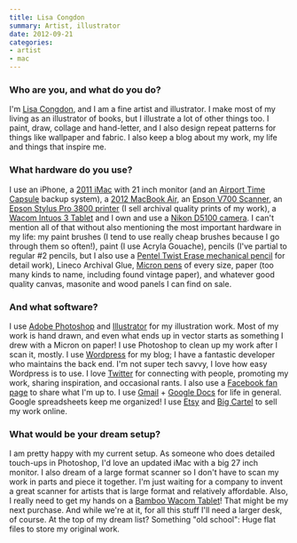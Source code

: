 ```yaml
---
title: Lisa Congdon
summary: Artist, illustrator
date: 2012-09-21
categories:
- artist
- mac
---
```


### Who are you, and what do you do?

I'm [Lisa Congdon](http://www.lisacongdon.com/ "Lisa's website."), and I am a fine artist and illustrator. I make most of my living as an illustrator of books, but I illustrate a lot of other things too. I paint, draw, collage and hand-letter, and I also design repeat patterns for things like wallpaper and fabric. I also keep a blog about my work, my life and things that inspire me.

### What hardware do you use? 

I use an iPhone, a [2011 iMac][imac] with 21 inch monitor (and an [Airport Time Capsule][time-capsule] backup system), a [2012 MacBook Air][macbook-air], an [Epson V700 Scanner][perfection-v700], an [Epson Stylus Pro 3800 printer][stylus-pro-3800] (I sell archival quality prints of my work), a [Wacom Intuos 3 Tablet][intuos] and I own and use a [Nikon D5100 camera][d5100]. I can't mention all of that without also mentioning the most important hardware in my life: my paint brushes (I tend to use really cheap brushes because I go through them so often!), paint (I use Acryla Gouache), pencils (I've partial to regular #2 pencils, but I also use a [Pentel Twist Erase mechanical pencil][twist-erase] for detail work), Lineco Archival Glue, [Micron pens][pigma-micron] of every size, paper (too many kinds to name, including found vintage paper), and whatever good quality canvas, masonite and wood panels I can find on sale.

### And what software? 

I use [Adobe Photoshop][photoshop] and [Illustrator][] for my illustration work. Most of my work is hand drawn, and even what ends up in vector starts as something I drew with a Micron on paper! I use Photoshop to clean up my work after I scan it, mostly. I use [Wordpress][] for my blog; I have a fantastic developer who maintains the back end. I'm not super tech savvy, I love how easy Wordpress is to use. I love [Twitter](https://twitter.com/lisacongdon "Lisa's Twitter account.") for connecting with people, promoting my work, sharing inspiration, and occasional rants. I also use a [Facebook fan page](https://www.facebook.com/pages/Lisa-Congdon-Art-Illustration/194642865181?ref=hl "Lisa's fan page on Facebook.") to share what I'm up to. I use [Gmail][] + [Google Docs][google-docs] for life in general. Google spreadsheets keep me organized! I use [Etsy](http://www.etsy.com/shop/lisacongdon "Lisa on Etsy.") and [Big Cartel](http://lisacongdon.bigcartel.com/ "Lisa on Big Cartel.") to sell my work online. 

### What would be your dream setup? 

I am pretty happy with my current setup. As someone who does detailed touch-ups in Photoshop, I'd love an updated iMac with a big 27 inch monitor. I also dream of a large format scanner so I don't have to scan my work in parts and piece it together. I'm just waiting for a company to invent a great scanner for artists that is large format and relatively affordable. Also, I really need to get my hands on a [Bamboo Wacom Tablet][bamboo]! That might be my next purchase. And while we're at it, for all this stuff I'll need a larger desk, of course. At the top of my dream list? Something "old school": Huge flat files to store my original work.

[bamboo]: https://www.wacom.com/en/us/bamboo "Smaller pen/multi-touch tablets."
[d5100]: https://www.nikonusa.com/en/Nikon-Products/Product/dslr-cameras/25478/D5100.html "A 16.2 megapixel DSLR."
[gmail]: https://mail.google.com/mail/ "Web-based email."
[google-docs]: https://en.wikipedia.org/wiki/Google_Docs "A web-based office suite."
[illustrator]: https://www.adobe.com/products/illustrator.html "A vector graphics editor."
[imac]: https://www.apple.com/imac/ "An all-in-one computer."
[intuos]: https://www.wacom.com/en-us/products/pen-tablets/intuos "A pen tablet."
[macbook-air]: https://www.apple.com/macbook-air/ "A very thin laptop."
[perfection-v700]: https://www.amazon.com/Epson-B11B178011-Perfection-Photo-Scanner/dp/B000EZY19W "A photo scanner."
[photoshop]: https://www.adobe.com/products/photoshop.html "A bitmap image editor."
[pigma-micron]: https://www.sakuraofamerica.com/Pen-Archival "A technical pen with archival pigmented ink."
[stylus-pro-3800]: http://www.epson.com/cgi-bin/Store/support/supDetail.jsp?oid=79928 "A printer."
[time-capsule]: https://www.apple.com/airport-time-capsule/ "A WiFi access point and backup system."
[twist-erase]: https://www.dickblick.com/products/pentel-twist-erase-pencil/ "A mechanical pencil."
[wordpress]: https://wordpress.com/ "Weblog publishing software."
